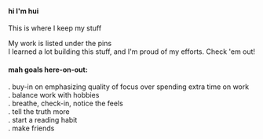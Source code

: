 #### hi I'm hui
This is where I keep my stuff

My work is listed under the pins<br>
I learned a lot building this stuff, and I'm proud of my efforts. Check 'em out!

#### mah goals here-on-out: 
. buy-in on emphasizing quality of focus over spending extra time on work
<br>. balance work with hobbies
<br>. breathe, check-in, notice the feels
<br>. tell the truth more
<br>. start a reading habit
<br>. make friends
